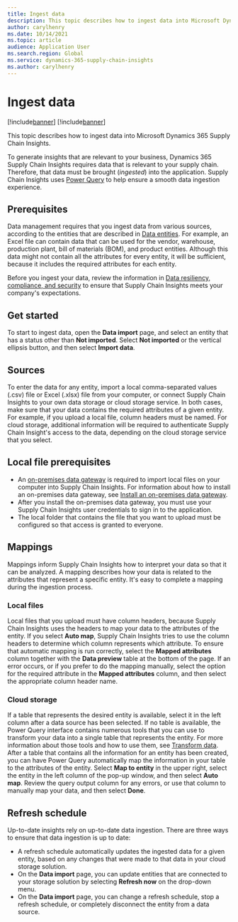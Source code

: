 ```yaml
---
title: Ingest data
description: This topic describes how to ingest data into Microsoft Dynamics 365 Supply Chain Insights.
author: carylhenry
ms.date: 10/14/2021
ms.topic: article
audience: Application User
ms.search.region: Global
ms.service: dynamics-365-supply-chain-insights
ms.author: carylhenry
---
```


# Ingest data

[!include[banner](includes/banner.md)]
[!include[banner](includes/preview-banner.md)]

This topic describes how to ingest data into Microsoft Dynamics 365 Supply Chain Insights.

To generate insights that are relevant to your business, Dynamics 365 Supply Chain Insights requires data that is relevant to your supply chain. Therefore, that data must be brought (*ingested*) into the application. Supply Chain Insights uses [Power Query](/power-query/power-query-what-is-power-query) to help ensure a smooth data ingestion experience.

## Prerequisites

Data management requires that you ingest data from various sources, according to the entities that are described in [Data entities](entities.md). For example, an Excel file can contain data that can be used for the vendor, warehouse, production plant, bill of materials (BOM), and product entities. Although this data might not contain all the attributes for every entity, it will be sufficient, because it includes the required attributes for each entity.

Before you ingest your data, review the information in [Data resiliency, compliance, and security](resiliency-compliance-security.md) to ensure that Supply Chain Insights meets your company's expectations.

## Get started

To start to ingest data, open the **Data import** page, and select an entity that has a status other than **Not imported**. Select **Not imported** or the vertical ellipsis button, and then select **Import data**.

## Sources

To enter the data for any entity, import a local comma-separated values (.csv) file or Excel (.xlsx) file from your computer, or connect Supply Chain Insights to your own data storage or cloud storage service. In both cases, make sure that your data contains the required attributes of a given entity. For example, if you upload a local file, column headers must be named. For cloud storage, additional information will be required to authenticate Supply Chain Insight's access to the data, depending on the cloud storage service that you select.

<!--![selecting an entity, choosing a cloud data source, and authorizing Supply Chain Insights' access to the data](/articles/media/connect-and-authorize-cloud-storage.gif)-->

## Local file prerequisites

- An [on-premises data gateway](/data-integration/gateway/service-gateway-onprem) is required to import local files on your computer into Supply Chain Insights. For information about how to install an on-premises data gateway, see [Install an on-premises data gateway](/data-integration/gateway/service-gateway-install).
- After you install the on-premises data gateway, you must use your Supply Chain Insights user credentials to sign in to the application.
- The local folder that contains the file that you want to upload must be configured so that access is granted to everyone.

## Mappings

Mappings inform Supply Chain Insights how to interpret your data so that it can be analyzed. A mapping describes how your data is related to the attributes that represent a specific entity. It's easy to complete a mapping during the ingestion process.

### Local files

Local files that you upload must have column headers, because Supply Chain Insights uses the headers to map your data to the attributes of the entity. If you select **Auto map**, Supply Chain Insights tries to use the column headers to determine which column represents which attribute. To ensure that automatic mapping is run correctly, select the **Mapped attributes** column together with the **Data preview** table at the bottom of the page. If an error occurs, or if you prefer to do the mapping manually, select the option for the required attribute in the **Mapped attributes** column, and then select the appropriate column header name.

### Cloud storage

If a table that represents the desired entity is available, select it in the left column after a data source has been selected. If no table is available, the Power Query interface contains numerous tools that you can use to transform your data into a single table that represents the entity. For more information about those tools and how to use them, see [Transform data](/power-query/power-query-ui). After a table that contains all the information for an entity has been created, you can have Power Query automatically map the information in your table to the attributes of the entity. Select **Map to entity** in the upper right, select the entity in the left column of the pop-up window, and then select **Auto map**. Review the query output column for any errors, or use that column to manually map your data, and then select **Done**.

<!--![mapping for importing data from a cloud storage solution](/articles/media/map-column-headers-to-attributes.gif)-->

## Refresh schedule

Up-to-date insights rely on up-to-date data ingestion. There are three ways to ensure that data ingestion is up to date:

- A refresh schedule automatically updates the ingested data for a given entity, based on any changes that were made to that data in your cloud storage solution.
- On the **Data import** page, you can update entities that are connected to your storage solution by selecting **Refresh now** on the drop-down menu.
- On the **Data import** page, you can change a refresh schedule, stop a refresh schedule, or completely disconnect the entity from a data source.
